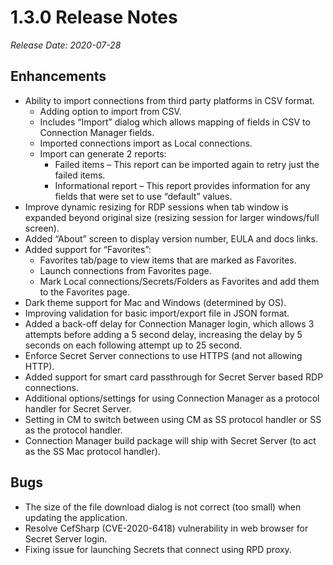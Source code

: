 [title]: # (1.3.0 Release)
[tags]: # (release notes)
[priority]: # (892)
# 1.3.0 Release Notes

*Release Date: 2020-07-28*

## Enhancements

* Ability to import connections from third party platforms in CSV format.
  * Adding option to import from CSV.
  * Includes “Import” dialog which allows mapping of fields in CSV to Connection Manager fields.
  * Imported connections import as Local connections.
  * Import can generate 2 reports:
    * Failed items – This report can be imported again to retry just the failed items.
    * Informational report – This report provides information for any fields that were set to use “default” values.
* Improve dynamic resizing for RDP sessions when tab window is expanded beyond original size (resizing session for larger windows/full screen).
* Added “About” screen to display version number, EULA and docs links.
* Added support for “Favorites”:
  * Favorites tab/page to view items that are marked as Favorites.
  * Launch connections from Favorites page.
  * Mark Local connections/Secrets/Folders as Favorites and add them to the Favorites page.
* Dark theme support for Mac and Windows (determined by OS).
* Improving validation for basic import/export file in JSON format.
* Added a back-off delay for Connection Manager login, which allows 3 attempts before adding a 5 second delay, increasing the delay by 5 seconds on each following attempt up to 25 second.
* Enforce Secret Server connections to use HTTPS (and not allowing HTTP).
* Added support for smart card passthrough for Secret Server based RDP connections.
* Additional options/settings for using Connection Manager as a protocol handler for Secret Server.
* Setting in CM to switch between using CM as SS protocol handler or SS as the protocol handler.
* Connection Manager build package will ship with Secret Server (to act as the SS Mac protocol handler).

## Bugs

* The size of the file download dialog is not correct (too small) when updating the application.
* Resolve CefSharp (CVE-2020-6418) vulnerability in web browser for Secret Server login.
* Fixing issue for launching Secrets that connect using RPD proxy.
